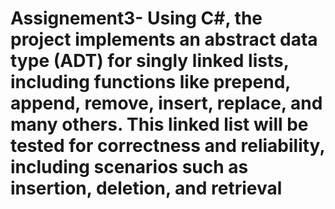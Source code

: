 # Assignement3-  Using C#, the project implements an abstract data type (ADT) for singly linked lists, including functions like prepend, append, remove, insert, replace, and many others. This linked list will be tested for correctness and reliability, including scenarios such as insertion, deletion, and retrieval
